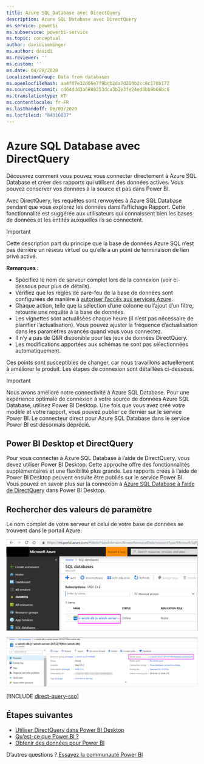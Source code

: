 ```yaml
---
title: Azure SQL Database avec DirectQuery
description: Azure SQL Database avec DirectQuery
ms.service: powerbi
ms.subservice: powerbi-service
ms.topic: conceptual
author: davidiseminger
ms.author: davidi
ms.reviewer: ''
ms.custom: ''
ms.date: 04/28/2020
LocalizationGroup: Data from databases
ms.openlocfilehash: aa4f07e32d66e7f9bdb2da7d210b2cc8c178b172
ms.sourcegitcommit: cd64ddd3a6888253dca3b2e3fe24ed8bb9b66bc6
ms.translationtype: HT
ms.contentlocale: fr-FR
ms.lasthandoff: 06/03/2020
ms.locfileid: "84316037"
---
```

# <a name="azure-sql-database-with-directquery"></a>Azure SQL Database avec DirectQuery

Découvrez comment vous pouvez vous connecter directement à Azure SQL Database et créer des rapports qui utilisent des données actives. Vous pouvez conserver vos données à la source et pas dans Power BI.

Avec DirectQuery, les requêtes sont renvoyées à Azure SQL Database pendant que vous explorez les données dans l’affichage Rapport. Cette fonctionnalité est suggérée aux utilisateurs qui connaissent bien les bases de données et les entités auxquelles ils se connectent.

> [!Important]
> Cette description part du principe que la base de données Azure SQL n’est pas derrière un réseau virtuel ou qu’elle a un point de terminaison de lien privé activé.

**Remarques :**

* Spécifiez le nom de serveur complet lors de la connexion (voir ci-dessous pour plus de détails).
* Vérifiez que les règles de pare-feu de la base de données sont configurées de manière à [autoriser l’accès aux services Azure](https://docs.microsoft.com/azure/sql-database/sql-database-networkaccess-overview#allow-azure-services).
* Chaque action, telle que la sélection d’une colonne ou l’ajout d’un filtre, retourne une requête à la base de données.
* Les vignettes sont actualisées chaque heure (il n’est pas nécessaire de planifier l’actualisation). Vous pouvez ajuster la fréquence d’actualisation dans les paramètres avancés quand vous vous connectez.
* Il n’y a pas de Q&R disponible pour les jeux de données DirectQuery.
* Les modifications apportées aux schémas ne sont pas sélectionnées automatiquement.

Ces points sont susceptibles de changer, car nous travaillons actuellement à améliorer le produit. Les étapes de connexion sont détaillées ci-dessous.

> [!Important]
> Nous avons amélioré notre connectivité à Azure SQL Database.  Pour une expérience optimale de connexion à votre source de données Azure SQL Database, utilisez Power BI Desktop.  Une fois que vous avez créé votre modèle et votre rapport, vous pouvez publier ce dernier sur le service Power BI.  Le connecteur direct pour Azure SQL Database dans le service Power BI est désormais déprécié.

## <a name="power-bi-desktop-and-directquery"></a>Power BI Desktop et DirectQuery

Pour vous connecter à Azure SQL Database à l’aide de DirectQuery, vous devez utiliser Power BI Desktop. Cette approche offre des fonctionnalités supplémentaires et une flexibilité plus grande. Les rapports créés à l’aide de Power BI Desktop peuvent ensuite être publiés sur le service Power BI. Vous pouvez en savoir plus sur la connexion à [Azure SQL Database à l’aide de DirectQuery](desktop-use-directquery.md) dans Power BI Desktop.

## <a name="find-parameter-values"></a>Rechercher des valeurs de paramètre

Le nom complet de votre serveur et celui de votre base de données se trouvent dans le portail Azure.

![Nouvelle mise à jour du portail Azure](media/service-azure-sql-database-with-direct-connect/azureportnew_update.png)

![Mise à jour du portail Azure](media/service-azure-sql-database-with-direct-connect/azureportal_update.png)

[!INCLUDE [direct-query-sso](../includes/direct-query-sso.md)]

## <a name="next-steps"></a>Étapes suivantes

* [Utiliser DirectQuery dans Power BI Desktop](desktop-use-directquery.md)  
* [Qu’est-ce que Power BI ?](../fundamentals/power-bi-overview.md)  
* [Obtenir des données pour Power BI](service-get-data.md)  

D’autres questions ? [Essayez la communauté Power BI](https://community.powerbi.com/)
